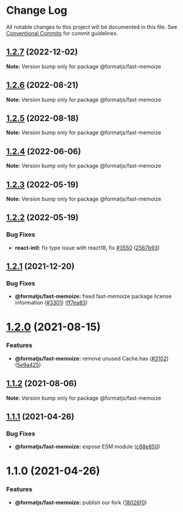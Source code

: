 # Change Log

All notable changes to this project will be documented in this file.
See [Conventional Commits](https://conventionalcommits.org) for commit guidelines.

## [1.2.7](https://github.com/formatjs/formatjs/compare/@formatjs/fast-memoize@1.2.6...@formatjs/fast-memoize@1.2.7) (2022-12-02)

**Note:** Version bump only for package @formatjs/fast-memoize

## [1.2.6](https://github.com/formatjs/formatjs/compare/@formatjs/fast-memoize@1.2.5...@formatjs/fast-memoize@1.2.6) (2022-08-21)

**Note:** Version bump only for package @formatjs/fast-memoize

## [1.2.5](https://github.com/formatjs/formatjs/compare/@formatjs/fast-memoize@1.2.4...@formatjs/fast-memoize@1.2.5) (2022-08-18)

**Note:** Version bump only for package @formatjs/fast-memoize

## [1.2.4](https://github.com/formatjs/formatjs/compare/@formatjs/fast-memoize@1.2.3...@formatjs/fast-memoize@1.2.4) (2022-06-06)

**Note:** Version bump only for package @formatjs/fast-memoize

## [1.2.3](https://github.com/formatjs/formatjs/compare/@formatjs/fast-memoize@1.2.2...@formatjs/fast-memoize@1.2.3) (2022-05-19)

**Note:** Version bump only for package @formatjs/fast-memoize

## [1.2.2](https://github.com/formatjs/formatjs/compare/@formatjs/fast-memoize@1.2.1...@formatjs/fast-memoize@1.2.2) (2022-05-19)

### Bug Fixes

* **react-intl:** fix type issue with react18, fix [#3550](https://github.com/formatjs/formatjs/issues/3550) ([2567b93](https://github.com/formatjs/formatjs/commit/2567b932c5d18b097a43842563046c20ce0c49f1))

## [1.2.1](https://github.com/formatjs/formatjs/compare/@formatjs/fast-memoize@1.2.0...@formatjs/fast-memoize@1.2.1) (2021-12-20)

### Bug Fixes

* **@formatjs/fast-memoize:** fixed fast-memoize package license information ([#3301](https://github.com/formatjs/formatjs/issues/3301)) ([ff7ea83](https://github.com/formatjs/formatjs/commit/ff7ea837cabf7d82b7e0d808c753557bec1a63b2))

# [1.2.0](https://github.com/formatjs/formatjs/compare/@formatjs/fast-memoize@1.1.2...@formatjs/fast-memoize@1.2.0) (2021-08-15)

### Features

* **@formatjs/fast-memoize:** remove unused Cache.has ([#3102](https://github.com/formatjs/formatjs/issues/3102)) ([5e9a425](https://github.com/formatjs/formatjs/commit/5e9a425519fd2b2473172687fccb58a6979ec81e))

## [1.1.2](https://github.com/formatjs/formatjs/compare/@formatjs/fast-memoize@1.1.1...@formatjs/fast-memoize@1.1.2) (2021-08-06)

**Note:** Version bump only for package @formatjs/fast-memoize

## [1.1.1](https://github.com/formatjs/formatjs/compare/@formatjs/fast-memoize@1.1.0...@formatjs/fast-memoize@1.1.1) (2021-04-26)

### Bug Fixes

* **@formatjs/fast-memoize:** expose ESM module ([c68e850](https://github.com/formatjs/formatjs/commit/c68e8508956ec6e3f13e2f0aed0419fcd2c453ce))

# 1.1.0 (2021-04-26)

### Features

* **@formatjs/fast-memoize:** publish our fork ([18026f0](https://github.com/formatjs/formatjs/commit/18026f0a5f986a385efd3793ce9190024a3f903c))
